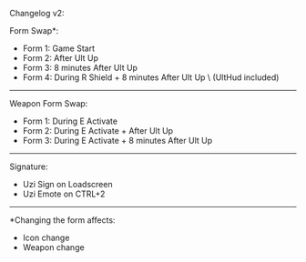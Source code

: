 Changelog v2:

Form Swap*:

- Form 1: Game Start
- Form 2: After Ult Up
- Form 3: 8 minutes After Ult Up
- Form 4: During R Shield + 8 minutes After Ult Up \ (UltHud included)
___________________________________________________

Weapon Form Swap:

- Form 1: During E Activate
- Form 2: During E Activate + After Ult Up
- Form 3: During E Activate + 8 minutes After Ult Up
___________________________________________________

Signature:
- Uzi Sign on Loadscreen
- Uzi Emote on CTRL+2
___________________________________________________

*Changing the form affects:
- Icon change
- Weapon change
